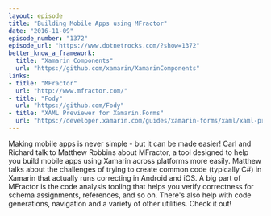 ```yaml
---
layout: episode
title: "Building Mobile Apps using MFractor"
date: "2016-11-09"
episode_number: "1372"
episode_url: "https://www.dotnetrocks.com/?show=1372"
better_know_a_framework:
  title: "Xamarin Components"
  url: "https://github.com/xamarin/XamarinComponents"
links:
- title: "MFractor"
  url: "http://www.mfractor.com/"
- title: "Fody"
  url: "https://github.com/Fody"
- title: "XAML Previewer for Xamarin.Forms"
  url: "https://developer.xamarin.com/guides/xamarin-forms/xaml/xaml-previewer/"
---
```


Making mobile apps is never simple - but it can be made easier! Carl and Richard talk to Matthew Robbins about MFractor, a tool designed to help you build mobile apps using Xamarin across platforms more easily. Matthew talks about the challenges of trying to create common code (typically C#) in Xamarin that actually runs correcting in Android and iOS. A big part of MFractor is the code analysis tooling that helps you verify correctness for schema assignments, references, and so on. There's also help with code generations, navigation and a variety of other utilities. Check it out!
